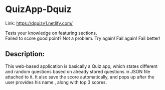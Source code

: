 # QuizApp-Dquiz  

Link: https://dquizv1.netlify.com/

Tests your knowledge on featuring sections.   
Failed to score good point? Not a problem. Try again! Fail again! Fail better!  

## Description:
This web-based application is basically a Quiz app, which states different and random questions based on already stored questions in JSON file attached to it. It also save the score automatically, and pops up after the user provides his name , along with top 3 scores.

